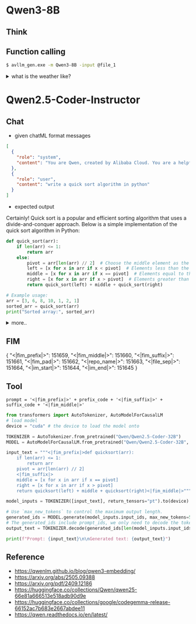 # Qwen3-8B
## Think

## Function calling 
```sh
$ avllm_gen.exe -m Qwen3-8B -input @file_1 
```

<details>
<summary>
what is the weather like?
</summary>

<details>
<summary>
    given text
</summary>
    
``` 
<|im_start|>system
You are a helpful assistant that can use tools to get information for the user.

# Tools

You may call one or more functions to assist with the user query.

You are provided with function signatures within <tools></tools> XML tags:
<tools>
{"name": "get_weather", "description": "Get current weather information for a location", "parameters": {"type": "object", "properties": {"location": {"type": "string", "description": "The city and state, e.g. San Francisco, CA"}, "unit": {"type": "string", "enum": ["celsius", "fahrenheit"], "description": "The unit of temperature to use"}}, "required": ["location"]}}
</tools>

For each function call, return a json object with function name and arguments within <tool_call></tool_call> XML tags.

<tool_call>
{"name": <function-name>, "arguments": <args-json-object>}
</tool_call><|im_end|>
<|im_start|>user
What's the weather like in New York?<|im_end|><|im_start|>

```
</details>

<details>
<summary>
gen function call
</summary>
    
```
<tool_call>
{"name": "get_weather", "arguments": {"location": "New York", "unit": "fahrenheit"}}
</tool_call>
```
</details>
</summary>

Other tools
```
# Home automation 
{"name":"turn_off","description":"turn off a device","parameters":{"type":"object","properties":{"name":{"type":"string","description":"turn off a device, e.g. light 01, light 02, living room"}},"required":["name"]}}
{"name":"turn_on","description":"turn on a device","parameters":{"type":"object","properties":{"name":{"type":"string","description":"turn on a device, e.g. light 01, light 02, living room"}},"required":["name"]}}
{"name":"get_all_devices","description":"Get all devices","parameters":{}}
{"name":"get_devices_by_name","description":"get device by names","parameters":{"type":"object","properties":{"name":{"type":"string","description":"get device by name, e.g. light 01, light 02, lights"}},"required":["name"]}}
```

</details>

# Qwen2.5-Coder-Instructor
## Chat

- given chatML format messages
``` json
[
  {
    "role": "system",
    "content": "You are Qwen, created by Alibaba Cloud. You are a helpful assistant."
  },
  {
    "role": "user",
    "content": "write a quick sort algorithm in python"
  }
]
```
- expected output

Certainly! Quick sort is a popular and efficient sorting algorithm that uses a divide-and-conquer approach. Below is a simple implementation of the quick sort
 algorithm in Python:

```python
def quick_sort(arr):
    if len(arr) <= 1:
        return arr
    else:
        pivot = arr[len(arr) // 2]  # Choose the middle element as the pivot
        left = [x for x in arr if x < pivot]  # Elements less than the pivot
        middle = [x for x in arr if x == pivot]  # Elements equal to the pivot
        right = [x for x in arr if x > pivot]  # Elements greater than the pivot
        return quick_sort(left) + middle + quick_sort(right)

# Example usage:
arr = [3, 6, 8, 10, 1, 2, 1]
sorted_arr = quick_sort(arr)
print("Sorted array:", sorted_arr)

```

<details>
<summary>
more..
</summary>
### Explanation:
1. **Base Case**: If the array has 0 or 1 element, it is already sorted, so we return it as is.
2. **Pivot Selection**: We choose the middle element of the array as the pivot. This is a simple choice, but other strategies like choosing the first, last, o
r a random element can also be used.
3. **Partitioning**: We create three lists:
   - `left`: Contains elements less than the pivot.
   - `middle`: Contains elements equal to the pivot.
   - `right`: Contains elements greater than the pivot.
4. **Recursive Sorting**: We recursively apply the quick sort algorithm to the `left` and `right` lists and concatenate the results with the `middle` list.
</details>

## FIM
{
  "<|fim_prefix|>": 151659, 
  "<|fim_middle|>": 151660, 
  "<|fim_suffix|>": 151661, 
  "<|fim_pad|>": 151662, 
  "<|repo_name|>": 151663, 
  "<|file_sep|>": 151664, 
  "<|im_start|>": 151644, 
  "<|im_end|>": 151645
}

## Tool

```
prompt = '<|fim_prefix|>' + prefix_code + '<|fim_suffix|>' + suffix_code + '<|fim_middle|>'
```

``` python
from transformers import AutoTokenizer, AutoModelForCausalLM
# load model
device = "cuda" # the device to load the model onto

TOKENIZER = AutoTokenizer.from_pretrained("Qwen/Qwen2.5-Coder-32B")
MODEL = AutoModelForCausalLM.from_pretrained("Qwen/Qwen2.5-Coder-32B", device_map="auto").eval()

input_text = """<|fim_prefix|>def quicksort(arr):
    if len(arr) <= 1:
        return arr
    pivot = arr[len(arr) // 2]
    <|fim_suffix|>
    middle = [x for x in arr if x == pivot]
    right = [x for x in arr if x > pivot]
    return quicksort(left) + middle + quicksort(right)<|fim_middle|>"""

model_inputs = TOKENIZER([input_text], return_tensors="pt").to(device)

# Use `max_new_tokens` to control the maximum output length.
generated_ids = MODEL.generate(model_inputs.input_ids, max_new_tokens=512, do_sample=False)[0]
# The generated_ids include prompt_ids, we only need to decode the tokens after prompt_ids.
output_text = TOKENIZER.decode(generated_ids[len(model_inputs.input_ids[0]):], skip_special_tokens=True)

print(f"Prompt: {input_text}\n\nGenerated text: {output_text}")
```


## Reference
- https://qwenlm.github.io/blog/qwen3-embedding/
- https://arxiv.org/abs/2505.09388
- https://arxiv.org/pdf/2409.12186
- https://huggingface.co/collections/Qwen/qwen25-66e81a666513e518adb90d9e
- https://huggingface.co/collections/google/codegemma-release-66152ac7b683e2667abdee11
- https://qwen.readthedocs.io/en/latest/
